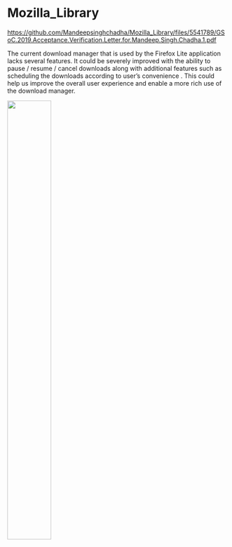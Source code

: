 # Mozilla_Library

https://github.com/Mandeepsinghchadha/Mozilla_Library/files/5541789/GSoC.2019.Acceptance.Verification.Letter.for.Mandeep.Singh.Chadha.1.pdf


The current download manager that is used by the Firefox Lite application lacks several
features. It could be severely improved with the ability to pause / resume / cancel downloads
along with additional features such as scheduling the downloads according to
user’s convenience . This could help us improve the overall user experience and enable a more
rich use of the download manager.



<img src="https://user-images.githubusercontent.com/27005975/103719901-1bad0000-4ff0-11eb-8d84-5b8638fde84d.jpg" width="100" height="1000"/>
